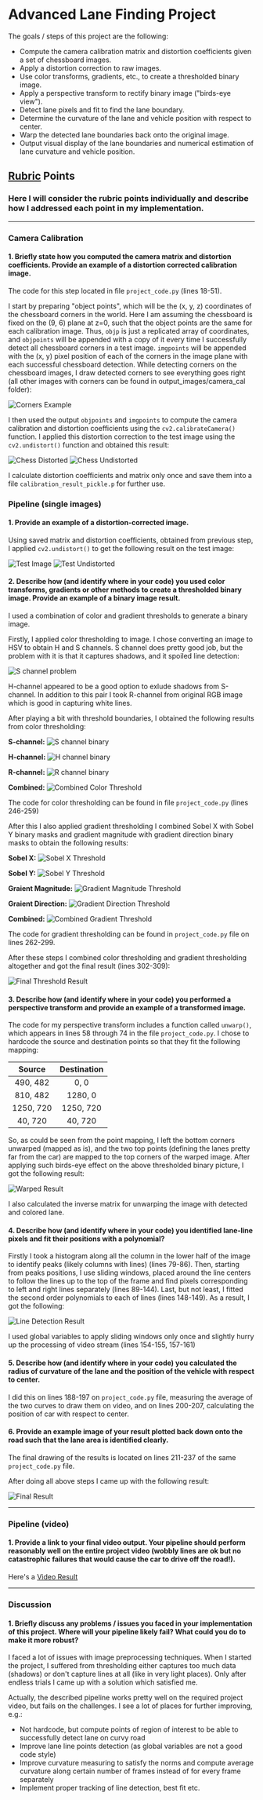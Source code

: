 # Advanced Lane Finding Project

The goals / steps of this project are the following:

* Compute the camera calibration matrix and distortion coefficients given a set of chessboard images.
* Apply a distortion correction to raw images.
* Use color transforms, gradients, etc., to create a thresholded binary image.
* Apply a perspective transform to rectify binary image ("birds-eye view").
* Detect lane pixels and fit to find the lane boundary.
* Determine the curvature of the lane and vehicle position with respect to center.
* Warp the detected lane boundaries back onto the original image.
* Output visual display of the lane boundaries and numerical estimation of lane curvature and vehicle position.

[//]: # (Image References)

[image1]: ./test_images/straight_lines1.jpg "Test Image"
[image2]: ./output_images/camera_cal/corners_found5.jpg "Corners Example"
[image3]: ./output_images/chess_dist.jpg "Chess Distorted"
[image4]: ./output_images/chess_undist.jpg "Chess Undistorted"
[image5]: ./output_images/test_undist.jpg "Test Undistorted"
[image6]: ./output_images/s_channel_problem.png "S channel problem"
[image7]: ./output_images/s_channel_binary.png "S channel binary"
[image8]: ./output_images/h_channel_binary.png "H channel binary"
[image9]: ./output_images/r_channel_binary.png "R channel binary"
[image10]: ./output_images/color_thresh_combined.png "Combined Color Threshold"
[image11]: ./output_images/sobel_x_binary.png "Sobel X Threshold"
[image12]: ./output_images/sobel_y_binary.png "Sobel Y Threshold"
[image13]: ./output_images/grad_mag_binary.png "Gradient Magnitude Threshold"
[image14]: ./output_images/grad_dir_binary.png "Gradient Direction Threshold"
[image15]: ./output_images/grad_combined_binary.png "Combined Gradient Threshold"
[image16]: ./output_images/thresh_final.png "Final Threshold Result"
[image17]: ./output_images/warped_result.png "Warped Result"
[image18]: ./output_images/lines_detected.png "Line Detection Result"
[image19]: ./output_images/final_result.png "Final Result"

[video1]: ./project_result_video.mp4 "Video"

## [Rubric](https://review.udacity.com/#!/rubrics/571/view) Points

### Here I will consider the rubric points individually and describe how I addressed each point in my implementation.  

---

### Camera Calibration

#### 1. Briefly state how you computed the camera matrix and distortion coefficients. Provide an example of a distortion corrected calibration image.

The code for this step located in file `project_code.py` (lines 18-51).  

I start by preparing "object points", which will be the (x, y, z) coordinates of the chessboard corners in the world. Here I am assuming the chessboard is fixed on the (9, 6) plane at z=0, such that the object points are the same for each calibration image.  Thus, `objp` is just a replicated array of coordinates, and `objpoints` will be appended with a copy of it every time I successfully detect all chessboard corners in a test image.  `imgpoints` will be appended with the (x, y) pixel position of each of the corners in the image plane with each successful chessboard detection.
While detecting corners on the chessboard images, I draw detected corners to see everything goes right (all other images with corners can be found in output_images/camera_cal folder):

![][image2]

I then used the output `objpoints` and `imgpoints` to compute the camera calibration and distortion coefficients using the `cv2.calibrateCamera()` function.  I applied this distortion correction to the test image using the `cv2.undistort()` function and obtained this result: 

![][image3]
![][image4]

I calculate distortion coefficients and matrix only once and save them into a file `calibration_result_pickle.p` for further use.

### Pipeline (single images)

#### 1. Provide an example of a distortion-corrected image.

Using saved matrix and distortion coefficients, obtained from previous step, I applied `cv2.undistort()` to get the following result on the test image:

![][image1]
![][image5]


#### 2. Describe how (and identify where in your code) you used color transforms, gradients or other methods to create a thresholded binary image.  Provide an example of a binary image result.

I used a combination of color and gradient thresholds to generate a binary image.

Firstly, I applied color thresholding to image. I chose converting an image to HSV to obtain H and S channels. S channel does pretty good job, but the problem with it is that it captures shadows, and it spoiled line detection:

![][image6]

H-channel appeared to be a good option to exlude shadows from S-channel. In addition to this pair I took R-channel from original RGB image which is good in capturing white lines.

After playing a bit with threshold boundaries, I obtained the following results from color thresholding:

**S-channel:**
![][image7]

**H-channel:**
![][image8]

**R-channel:**
![][image9]

**Combined:**
![][image10]

The code for color thresholding can be found in file `project_code.py` (lines 246-259)

After this I also applied gradient thresholding
I combined Sobel X with Sobel Y binary masks and gradient magnitude with gradient direction binary masks to obtain the following results:

**Sobel X:**
![][image11]

**Sobel Y:**
![][image12]

**Graient Magnitude:**
![][image13]

**Graient Direction:**
![][image14]

**Combined:**
![][image15]

The code for gradient thresholding can be found in `project_code.py` file on lines 262-299.

After these steps I combined color thresholding and gradient thresholding altogether and got the final result (lines 302-309):

![][image16]

#### 3. Describe how (and identify where in your code) you performed a perspective transform and provide an example of a transformed image.

The code for my perspective transform includes a function called `unwarp()`, which appears in lines 58 through 74 in the file `project_code.py`. I chose to hardcode the source and destination points so that they fit the following mapping:

| Source        | Destination   | 
|:-------------:|:-------------:| 
| 490, 482      | 0, 0        | 
| 810, 482      | 1280, 0      |
| 1250, 720     | 1250, 720      |
| 40, 720      | 40, 720        |

So, as could be seen from the point mapping, I left the bottom corners unwarped (mapped as is), and the two top points (defining the lanes pretty far from the car) are mapped to the top corners of the warped image.
After applying such birds-eye effect on the above thresholded binary picture, I got the following result:

![][image17]

I also calculated the inverse matrix for unwarping the image with detected and colored lane.

#### 4. Describe how (and identify where in your code) you identified lane-line pixels and fit their positions with a polynomial?

Firstly I took a histogram along all the column in the lower half of the image to identify peaks (likely columns with lines) (lines 79-86). Then, starting from peaks positions, I use sliding windows, placed around the line centers to follow the lines up to the top of the frame and find pixels corresponding to left and right lines separately (lines 89-144). Last, but not least, I fitted the second order polynomials to each of lines (lines 148-149). As a result, I got the following:

![][image18]

I used global variables to apply sliding windows only once and slightly hurry up the processing of video stream (lines 154-155, 157-161)

#### 5. Describe how (and identify where in your code) you calculated the radius of curvature of the lane and the position of the vehicle with respect to center.

I did this on lines 188-197 on `project_code.py` file, measuring the average of the two curves to draw them on video, and on lines 200-207, calculating the position of car with respect to center.

#### 6. Provide an example image of your result plotted back down onto the road such that the lane area is identified clearly.

The final drawing of the results is located on lines 211-237 of the same `project_code.py` file.

After doing all above steps I came up with the following result:

![][image19]

---

### Pipeline (video)

#### 1. Provide a link to your final video output.  Your pipeline should perform reasonably well on the entire project video (wobbly lines are ok but no catastrophic failures that would cause the car to drive off the road!).

Here's a [Video Result][video1]

---

### Discussion

#### 1. Briefly discuss any problems / issues you faced in your implementation of this project.  Where will your pipeline likely fail?  What could you do to make it more robust?

I faced a lot of issues with image preprocessing techniques. When I started the project, I suffered from thresholding either captures too much data (shadows) or don't capture lines at all (like in very light places). Only after endless trials I came up with a solution which satisfied me.
 
Actually, the described pipeline works pretty well on the required project video, but fails on the challenges. I see a lot of places for further improving, e.g.: 

* Not hardcode, but compute points of region of interest to be able to successfully detect lane on curvy road
* Improve lane line points detection (as global variables are not a good code style)
* Improve curvature measuring to satisfy the norms and compute average curvature along certain number of frames instead of for every frame separately
* Implement proper tracking of line detection, best fit etc.
